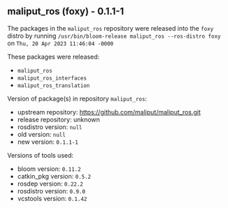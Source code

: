 ## maliput_ros (foxy) - 0.1.1-1

The packages in the `maliput_ros` repository were released into the `foxy` distro by running `/usr/bin/bloom-release maliput_ros --ros-distro foxy` on `Thu, 20 Apr 2023 11:46:04 -0000`

These packages were released:
- `maliput_ros`
- `maliput_ros_interfaces`
- `maliput_ros_translation`

Version of package(s) in repository `maliput_ros`:

- upstream repository: https://github.com/maliput/maliput_ros.git
- release repository: unknown
- rosdistro version: `null`
- old version: `null`
- new version: `0.1.1-1`

Versions of tools used:

- bloom version: `0.11.2`
- catkin_pkg version: `0.5.2`
- rosdep version: `0.22.2`
- rosdistro version: `0.9.0`
- vcstools version: `0.1.42`


